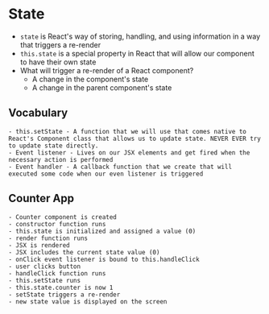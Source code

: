 # State
- `state` is React's way of storing, handling, and using information in a way that triggers a re-render
- `this.state` is a special property in React that will allow our component to have their own state
 - What will trigger a re-render of a React component?
    - A change in the component's state
    - A change in the parent component's state
  ## Vocabulary
    - this.setState - A function that we will use that comes native to React's Component class that allows us to update state. NEVER EVER try to update state directly.
    - Event listener - Lives on our JSX elements and get fired when the necessary action is performed
    - Event handler - A callback function that we create that will executed some code when our even listener is triggered

  ## Counter App
    - Counter component is created
    - constructor function runs
    - this.state is initialized and assigned a value (0)
    - render function runs
    - JSX is rendered
    - JSX includes the current state value (0)
    - onClick event listener is bound to this.handleClick
    - user clicks button
    - handleClick function runs
    - this.setState runs
    - this.state.counter is now 1
    - setState triggers a re-render
    - new state value is displayed on the screen
